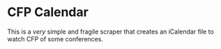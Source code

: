 # CFP Calendar

This is a _very_ simple and fragile scraper that creates an iCalendar file to watch CFP of some conferences.
